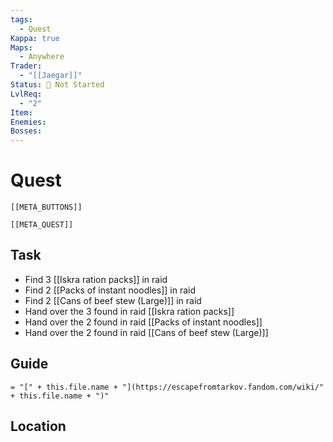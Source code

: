 ```yaml
---
tags:
  - Quest
Kappa: true
Maps:
  - Anywhere
Trader:
  - "[[Jaegar]]"
Status: 🛑 Not Started
LvlReq:
  - "2"
Item: 
Enemies: 
Bosses: 
---
```

# Quest
```meta-bind-embed
[[META_BUTTONS]]
```
```meta-bind-embed
[[META_QUEST]]
```
## Task

- Find 3 [[Iskra ration packs]] in raid
- Find 2 [[Packs of instant noodles]] in raid
- Find 2 [[Cans of beef stew (Large)]] in raid
- Hand over the 3 found in raid [[Iskra ration packs]]
- Hand over the 2 found in raid [[Packs of instant noodles]]
- Hand over the 2 found in raid [[Cans of beef stew (Large)]]

## Guide
`= "[" + this.file.name + "](https://escapefromtarkov.fandom.com/wiki/" + this.file.name + ")"`
## Location








